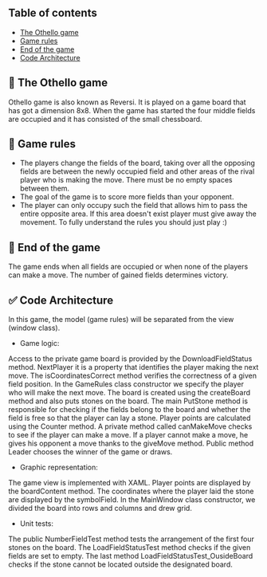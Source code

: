 ## Table of contents
* [The Othello game](#the-othello-game)
* [Game rules](#game-rules)
* [End of the game](#end-of-the-game)
* [Code Architecture](#code-architecture)

## :rocket: The Othello game
Othello game is also known as Reversi. It is played on a game board that has got a dimension 8x8. When the game has started the four middle fields are occupied and it has consisted of the small chessboard.

## :dart: Game rules
- The players change the fields of the board, taking over all the opposing fields are between the newly occupied field and other areas of the rival player who is making the move. There must be no empty spaces between them.
- The goal of the game is to score more fields than your opponent.
- The player can only occupy such the field that allows him to pass the entire opposite area. If this area doesn't exist player must give away the movement. To fully understand the rules you should just play :)

## :crown: End of the game
The game ends when all fields are occupied or when none of the players can make a move. The number of gained fields determines victory.

## :white_check_mark: Code Architecture
In this game, the model (game rules) will be separated from the view (window class).
- Game logic:

Access to the private game board is provided by the DownloadFieldStatus method.
NextPlayer it is a property that identifies the player making the next move. The isCoordinatesCorrect method verifies the correctness of a given field position. In the GameRules class constructor we specify the player who will make the next move.
The board is created using the createBoard method and also puts stones on the board.
The main PutStone method is responsible for checking if the fields belong to the board and whether the field is free so that the player can lay a stone. Player points are calculated using the Counter method. A private method called canMakeMove checks to see if the player can make a move. If a player cannot make a move, he gives his opponent a move thanks to the giveMove method. Public method Leader chooses the winner of the game or draws.

- Graphic representation:

The game view is implemented with XAML.
Player points are displayed by the boardContent method. The coordinates where the player laid the stone are displayed by the symbolField.
In the MainWindow class constructor, we divided the board into rows and columns and drew grid.

- Unit tests:

The public NumberFieldTest method tests the arrangement of the first four stones on the board. The LoadFieldStatusTest method checks if the given fields are set to empty. The last method LoadFieldStatusTest_OusideBoard checks if the stone cannot be located outside the designated board.

